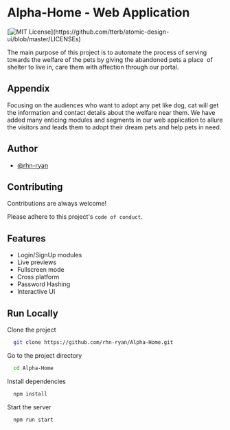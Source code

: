 
# Alpha-Home - Web Application
[![MIT License](https://img.shields.io/apm/l/atomic-design-ui.svg?)](https://github.com/tterb/atomic-design-ui/blob/master/LICENSEs)

The main purpose of this project is to automate the process of serving towards the welfare of the pets by giving the abandoned pets a place  of        shelter to live in, care them with affection through our portal. 



## Appendix

Focusing on the audiences who want to adopt any pet like dog, cat will get the information and contact details about the welfare near them. We have added many enticing modules and segments in our web application to allure the visitors and leads them to adopt their dream pets and help pets in need.


  
## Author

- [@rhn-ryan](nshulhubhttps://www.github.com/rhn-ryan)

  
## Contributing

Contributions are always welcome!

Please adhere to this project's `code of conduct`.

  
## Features

- Login/SignUp modules
- Live previews
- Fullscreen mode
- Cross platform
- Password Hashing
- Interactive UI
  
## Run Locally

Clone the project

```bash
  git clone https://github.com/rhn-ryan/Alpha-Home.git
```

Go to the project directory

```bash
  cd Alpha-Home
```

Install dependencies

```bash
  npm install
```

Start the server

```bash
  npm run start
```

  
